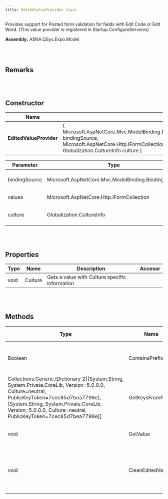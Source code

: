 ```yaml
---
title: EditedValueProvider class
---
```


Provides support for Posted form validation for fields with Edit Code or Edit Word. (This value provider is registered in Startup.ConfigureServices)

**Assembly:** ASNA.QSys.Expo.Model

<br>
<br>

## Remarks

<br>
<br>

## Constructor

| Name |  | Description |
| --- | --- | --- |
**EditedValueProvider** | ( Microsoft.AspNetCore.Mvc.ModelBinding.BindingSource bindingSource, Microsoft.AspNetCore.Http.IFormCollection values, Globalization.CultureInfo culture ) | Initializes a new instance of EditedValueProvider


| Parameter | Type | Description
| --- | --- | ---
| bindingSource | Microsoft.AspNetCore.Mvc.ModelBinding.BindingSource | BindingSource for model binding 
| values | Microsoft.AspNetCore.Http.IFormCollection | Parsed form request 
| culture | Globalization.CultureInfo | Information about specific Culture 


<br>
<br>

## Properties

| Type | Name | Description | Accesor
| --- | --- | --- | --- 
| void | Culture | Gets a value with Culture specific information | 

<br>
<br>

## Methods

| Type | Name | Description | Return Description 
| --- | --- | --- | --- 
| Boolean | ContainsPrefix | Overrides ContainsPrefix from the base | true if string contains the given prefix
| Collections.Generic.IDictionary`2[[System.String, System.Private.CoreLib, Version=5.0.0.0, Culture=neutral, PublicKeyToken=7cec85d7bea7798e],[System.String, System.Private.CoreLib, Version=5.0.0.0, Culture=neutral, PublicKeyToken=7cec85d7bea7798e]] | GetKeysFromPrefix | Gets a Dictionay withe the keys from a given prefix | A Dictionary with a string key with string elements
| void | GetValue | Gets a ValueProviderResult given a dictionary key | the value provider result
| void | CleanEditedValue | Gets a string value from an attempted string value after removing the Edit Code or Edit Word formatting characters | the value without formatting symbols

<br>
<br>

